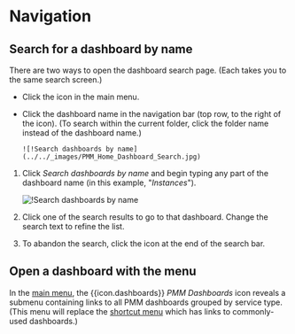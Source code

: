# Navigation

## Search for a dashboard by name

There are two ways to open the dashboard search page. (Each takes you to the same search screen.)


- Click the <i class="uil uil-search"></i> icon in the main menu.

- Click the dashboard name in the navigation bar (top row, to the right of the <i class="uil uil-apps"></i> icon). (To search within the current folder, click the folder name instead of the dashboard name.)

      ![!Search dashboards by name](../../_images/PMM_Home_Dashboard_Search.jpg)

1. Click _Search dashboards by name_ and begin typing any part of the dashboard name (in this example, "_Instances_").

      ![!Search dashboards by name](../../_images/PMM_Home_Dashboard_Search_String.jpg)

2. Click one of the search results to go to that dashboard. Change the search text to refine the list.

3. To abandon the search, click the <i class="uil uil-times"></i> icon at the end of the search bar.

## Open a dashboard with the menu

In the [main menu](../../use/ui/ui_components.md#main-menu), the {{icon.dashboards}} _PMM Dashboards_ icon reveals a submenu containing links to all PMM dashboards grouped by service type. (This menu will replace the [shortcut menu](../../reference/ui/ui_components.md#shortcut-menu) which has links to commonly-used dashboards.)

